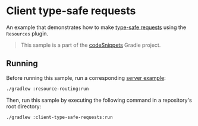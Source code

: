 # Client type-safe requests

An example that demonstrates how to make [type-safe requests](https://ktor.io/docs/type-safe-request.html) using the `Resources` plugin.
> This sample is a part of the [codeSnippets](../../README.md) Gradle project.

## Running

Before running this sample, run a corresponding [server example](../resource-routing):

```bash
./gradlew :resource-routing:run
```

Then, run this sample by executing the following command in a repository's root directory:

```bash
./gradlew :client-type-safe-requests:run
```

